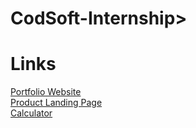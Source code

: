# CodSoft-Internship>
<h1> Links </h1>
<a href="https://engineeralihamza.github.io/CodSoft-Internship/Task1-Portfolio%20Website/"> Portfolio Website</a> <br>
<a href="https://engineeralihamza.github.io/CodSoft-Internship/Task2-Product%20Landing%20Page/"> Product Landing Page </a> <br>
<a href="https://engineeralihamza.github.io/CodSoft-Internship/Task3-Calculator/"> Calculator </a>
